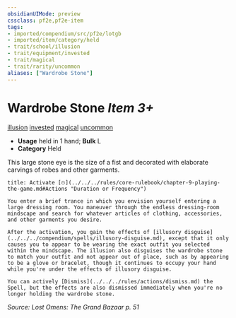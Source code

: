 ```yaml
---
obsidianUIMode: preview
cssclass: pf2e,pf2e-item
tags:
- imported/compendium/src/pf2e/lotgb
- imported/item/category/held
- trait/school/illusion
- trait/equipment/invested
- trait/magical
- trait/rarity/uncommon
aliases: ["Wardrobe Stone"]
---
```

# Wardrobe Stone *Item 3+*  
[illusion](illusion.md)  [invested](invested.md)  [magical](magical.md)  [uncommon](uncommon.md)  

- **Usage** held in 1 hand; **Bulk** L
- **Category** Held

This large stone eye is the size of a fist and decorated with elaborate carvings of robes and other garments.

```ad-embed-ability
title: Activate [⏲](../../../rules/core-rulebook/chapter-9-playing-the-game.md#Actions "Duration or Frequency")

You enter a brief trance in which you envision yourself entering a large dressing room. You maneuver through the endless dressing-room mindscape and search for whatever articles of clothing, accessories, and other garments you desire.

After the activation, you gain the effects of [illusory disguise](../../../compendium/spells/illusory-disguise.md), except that it only causes you to appear to be wearing the exact outfit you selected within the mindscape. The illusion also disguises the wardrobe stone to match your outfit and not appear out of place, such as by appearing to be a glove or bracelet, though it continues to occupy your hand while you're under the effects of illusory disguise.

You can actively [Dismiss](../../../rules/actions/dismiss.md) the Spell, but the effects are also dismissed immediately when you're no longer holding the wardrobe stone.
```

*Source: Lost Omens: The Grand Bazaar p. 51*
